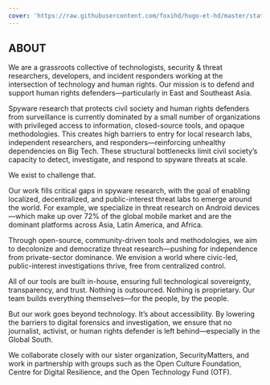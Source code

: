 ```yaml
---
cover: 'https://raw.githubusercontent.com/foxihd/hugo-et-hd/master/static/svg/flowlines/22.svg'
---
```


## ABOUT

We are a grassroots collective of technologists, security & threat researchers, developers, and incident responders working at the intersection of technology and human rights. Our mission is to defend and support human rights defenders—particularly in East and Southeast Asia.

Spyware research that protects civil society and human rights defenders from surveillance is currently dominated by a small number of organizations with privileged access to information, closed-source tools, and opaque methodologies. This creates high barriers to entry for local research labs, independent researchers, and responders—reinforcing unhealthy dependencies on Big Tech. These structural bottlenecks limit civil society’s capacity to detect, investigate, and respond to spyware threats at scale.

We exist to challenge that.

Our work fills critical gaps in spyware research, with the goal of enabling localized, decentralized, and public-interest threat labs to emerge around the world. For example, we specialize in threat research on Android devices—which make up over 72% of the global mobile market and are the dominant platforms across Asia, Latin America, and Africa.

Through open-source, community-driven tools and methodologies, we aim to decolonize and democratize threat research—pushing for independence from private-sector dominance. We envision a world where civic-led, public-interest investigations thrive, free from centralized control.

All of our tools are built in-house, ensuring full technological sovereignty, transparency, and trust. Nothing is outsourced. Nothing is proprietary. Our team builds everything themselves—for the people, by the people.

But our work goes beyond technology. It’s about accessibility. By lowering the barriers to digital forensics and investigation, we ensure that no journalist, activist, or human rights defender is left behind—especially in the Global South.

We collaborate closely with our sister organization, SecurityMatters, and work in partnership with groups such as the Open Culture Foundation, Centre for Digital Resilience, and the Open Technology Fund (OTF).
